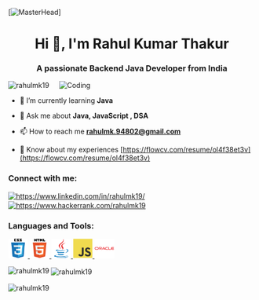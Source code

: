 [![MasterHead](https://media.geeksforgeeks.org/wp-content/cdn-uploads/20210317125205/Java-Backend-Development-%E2%80%93-Live-Course-By-GeeksforGeeks1.png)]
<h1 align="center">Hi 👋, I'm Rahul Kumar Thakur</h1>
<h3 align="center">A passionate Backend Java Developer from India</h3>
<img align="right" alt="Coding" width="400" src="https://t4.ftcdn.net/jpg/01/35/92/85/360_F_135928597_xU5EzKq6vpOeXPX5vsbI48zfVVkSRlrF.jpg">

<p align="left"> <img src="https://komarev.com/ghpvc/?username=rahulmk19&label=Profile%20views&color=0e75b6&style=flat" alt="rahulmk19" /> </p>

- 🌱 I’m currently learning **Java**

- 💬 Ask me about **Java, JavaScript , DSA**

- 📫 How to reach me **rahulmk.94802@gmail.com**

- 📄 Know about my experiences [https://flowcv.com/resume/ol4f38et3v](https://flowcv.com/resume/ol4f38et3v)

<h3 align="left">Connect with me:</h3>
<p align="left">
<a href="https://linkedin.com/in/https://www.linkedin.com/in/rahulmk19/" target="blank"><img align="center" src="https://raw.githubusercontent.com/rahuldkjain/github-profile-readme-generator/master/src/images/icons/Social/linked-in-alt.svg" alt="https://www.linkedin.com/in/rahulmk19/" height="30" width="40" /></a>
<a href="https://www.hackerrank.com/https://www.hackerrank.com/rahulmk19" target="blank"><img align="center" src="https://raw.githubusercontent.com/rahuldkjain/github-profile-readme-generator/master/src/images/icons/Social/hackerrank.svg" alt="https://www.hackerrank.com/rahulmk19" height="30" width="40" /></a>
</p>

<h3 align="left">Languages and Tools:</h3>
<p align="left"> <a href="https://www.w3schools.com/css/" target="_blank" rel="noreferrer"> <img src="https://raw.githubusercontent.com/devicons/devicon/master/icons/css3/css3-original-wordmark.svg" alt="css3" width="40" height="40"/> </a> <a href="https://www.w3.org/html/" target="_blank" rel="noreferrer"> <img src="https://raw.githubusercontent.com/devicons/devicon/master/icons/html5/html5-original-wordmark.svg" alt="html5" width="40" height="40"/> </a> <a href="https://www.java.com" target="_blank" rel="noreferrer"> <img src="https://raw.githubusercontent.com/devicons/devicon/master/icons/java/java-original.svg" alt="java" width="40" height="40"/> </a> <a href="https://developer.mozilla.org/en-US/docs/Web/JavaScript" target="_blank" rel="noreferrer"> <img src="https://raw.githubusercontent.com/devicons/devicon/master/icons/javascript/javascript-original.svg" alt="javascript" width="40" height="40"/> </a> <a href="https://www.oracle.com/" target="_blank" rel="noreferrer"> <img src="https://raw.githubusercontent.com/devicons/devicon/master/icons/oracle/oracle-original.svg" alt="oracle" width="40" height="40"/> </a> </p>

<p><img align="left" src="https://github-readme-stats.vercel.app/api/top-langs?username=rahulmk19&show_icons=true&locale=en&layout=compact" alt="rahulmk19" /></p>

<p>&nbsp;<img align="center" src="https://github-readme-stats.vercel.app/api?username=rahulmk19&show_icons=true&locale=en" alt="rahulmk19" /></p>

<p><img align="center" src="https://github-readme-streak-stats.herokuapp.com/?user=rahulmk19&" alt="rahulmk19" /></p>
